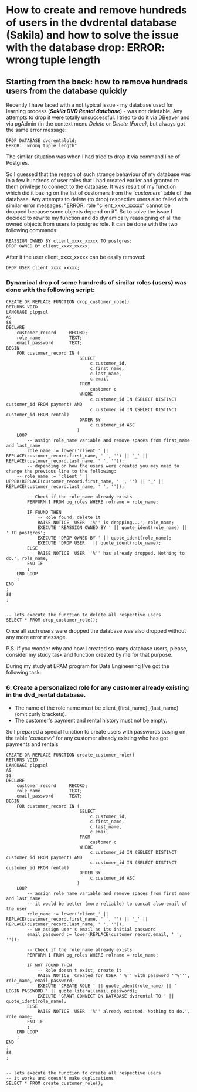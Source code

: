 # How to create and remove hundreds of users in the dvdrental database (Sakila) and how to solve the issue with the database drop: ERROR:  wrong tuple length
## Starting from the back: how to remove hundreds users from the database quickly
Recently I have faced with a not typical issue - my database used for learning process (***Sakila DVD Rental database***) - was not deletable. Any attempts to drop it were totally unsuccessful. 
I tried to do it via DBeaver and via pgAdmin (in the context menu *Delete* or *Delete (Force)*, but always got the same error message: 
```
DROP DATABASE dvdrentalold;
ERROR:  wrong tuple length"
```
The similar situation was when I had tried to drop it via command line of Postgres.

So I guessed that the reason of such strange behaviour of my database was in a few hundreds of user roles that I had created earlier and granted to them privilege to connect to the database. It was result of my function which did it basing on the list of customers from the '_customers_' table of the database.
Any attempts to delete (to drop) respective users also failed with similar error messages: "ERROR:  role "client_xxxx_xxxxx" cannot be dropped because some objects depend on it".
So to solve the issue I decided to rewrite my function and do dynamically reassigning of all the owned objects from users to postgres role.
It can be done with the two following commands:
```
REASSIGN OWNED BY client_xxxx_xxxxx TO postgres;
DROP OWNED BY client_xxxx_xxxxx;
```
After it the user client_xxxx_xxxxx can be easily removed:
```
DROP USER client_xxxx_xxxxx;
```

### Dynamical drop of some hundreds of similar roles (users) was done with the following script:
```
CREATE OR REPLACE FUNCTION drop_customer_role()
RETURNS VOID 
LANGUAGE plpgsql
AS
$$
DECLARE
    customer_record     RECORD;
    role_name           TEXT;
    email_password      TEXT;
BEGIN
    FOR customer_record IN (
                            SELECT 
                                c.customer_id,
                                c.first_name,
                                c.last_name,
                                c.email
                            FROM 
                                customer c
                            WHERE 
                                c.customer_id IN (SELECT DISTINCT customer_id FROM payment) AND
                                c.customer_id IN (SELECT DISTINCT customer_id FROM rental)
                            ORDER BY
                                c.customer_id ASC    
                           )
    LOOP
        -- assign role_name variable and remove spaces from first_name and last_name
        role_name := lower('client_' || REPLACE(customer_record.first_name, ' ', '') || '_' || REPLACE(customer_record.last_name, ' ', ''));
        -- depending on how the users were created you may need to change the previous line to the following:
	-- role_name := 'client_' || UPPER(REPLACE(customer_record.first_name, ' ', '') || '_' || REPLACE(customer_record.last_name, ' ', ''));
    
        -- Check if the role_name already exists
        PERFORM 1 FROM pg_roles WHERE rolname = role_name;
        
        IF FOUND THEN
            -- Role found, delete it
            RAISE NOTICE 'USER ''%'' is dropping...', role_name;
            EXECUTE 'REASSIGN OWNED BY ' || quote_ident(role_name) || ' TO postgres';
            EXECUTE 'DROP OWNED BY ' || quote_ident(role_name);
            EXECUTE 'DROP USER ' || quote_ident(role_name);
        ELSE
            RAISE NOTICE 'USER ''%'' has already dropped. Nothing to do.', role_name;
        END IF
        ;
    END LOOP
    ;
END
;
$$
;


-- lets execute the function to delete all respective users
SELECT * FROM drop_customer_role();
```
Once all such users were dropped the database was also dropped without any more error message.

P.S. If you wonder why and how I created so many database users, please, consider my study task and function created by me for that purpose.

During my study at EPAM program for Data Engineering I've got the following task:

### 6. Create a personalized role for any customer already existing in the dvd_rental database. 
* The name of the role name must be client_{first_name}_{last_name} (omit curly brackets).
* The customer's payment and rental history must not be empty.

So I prepared a special function to create users with passwords basing on the table '_customer_' for any customer already existing who has got payments and rentals
```
CREATE OR REPLACE FUNCTION create_customer_role()
RETURNS VOID 
LANGUAGE plpgsql
AS
$$
DECLARE
    customer_record     RECORD;
    role_name           TEXT;
    email_password      TEXT;
BEGIN
    FOR customer_record IN (
                            SELECT 
                                c.customer_id,
                                c.first_name,
                                c.last_name,
                                c.email
                            FROM 
                                customer c
                            WHERE 
                                c.customer_id IN (SELECT DISTINCT customer_id FROM payment) AND
                                c.customer_id IN (SELECT DISTINCT customer_id FROM rental)
                            ORDER BY
                                c.customer_id ASC    
                           )
    LOOP
        -- assign role_name variable and remove spaces from first_name and last_name
        -- it would be better (more reliable) to concat also email of the user
        role_name := lower('client_' || REPLACE(customer_record.first_name, ' ', '') || '_' || REPLACE(customer_record.last_name, ' ', ''));
        -- we assign user's email as its initial password
        email_password := lower(REPLACE(customer_record.email, ' ', ''));
    
        -- Check if the role_name already exists
        PERFORM 1 FROM pg_roles WHERE rolname = role_name;
        
        IF NOT FOUND THEN
            -- Role doesn't exist, create it
            RAISE NOTICE 'Created for USER ''%'' with password ''%''', role_name, email_password;
            EXECUTE 'CREATE ROLE ' || quote_ident(role_name) || ' LOGIN PASSWORD ' || quote_literal(email_password);
            EXECUTE 'GRANT CONNECT ON DATABASE dvdrental TO ' || quote_ident(role_name);
        ELSE
            RAISE NOTICE 'USER ''%'' already existed. Nothing to do.', role_name;
        END IF
        ;
    END LOOP
    ;
END
;
$$
;


-- lets execute the function to create all respective users
-- it works and doesn't make duplications
SELECT * FROM create_customer_role();
```
